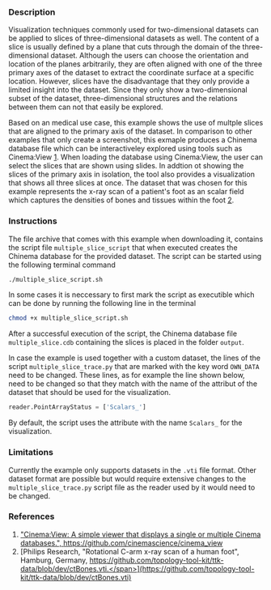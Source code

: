 ### Description ###
Visualization techniques commonly used for two-dimensional datasets can be applied to slices of three-dimensional datasets as well.
The content of a slice is usually defined by a plane that cuts through the domain of the three-dimensional dataset.
Although the users can choose the orientation and location of the planes arbitrarily, they are often aligned with one of the three primary axes of the dataset to extract the coordinate surface at a specific location.
However, slices have the disadvantage that they only provide a limited insight into the dataset.
Since they only show a two-dimensional subset of the dataset, three-dimensional structures and the relations between them can not that easily be explored.

Based on an medical use case, this example shows the use of multple slices that are aligned to the primary axis of the dataset.
In comparison to other examples that only create a screenshot, this exmaple produces a Chinema database file which can be interactiveley explored using tools such as Cinema:View [1](#reference_cinema_view).
When loading the database using Cinema:View, the user can select the slices that are shown using slides.
In addtion ot showing the slices of the primary axis in isolation, the tool also provides a visualization that shows all three slices at once.
The dataset that was chosen for this example represents the x-ray scan of a patient's foot as an scalar field which captures the densities of bones and tissues within the foot [2](#reference_dataset).

### Instructions ###
The file archive that comes with this example when downloading it, contains the script file `multiple_slice_script` that when executed creates the Chinema database for the provided dataset.
The script can be started using the following terminal command
```bash
./multiple_slice_script.sh
```
In some cases it is neccessary to first mark the script as executible which can be done by running the following line in the terminal
```bash
chmod +x multiple_slice_script.sh
```
After a successful execution of the script, the Chinema database file `multiple_slice.cdb` containing the slices is placed in the folder `output`. 

In case the example is used together with a custom dataset, the lines of the script `multiple_slice_trace.py` that are marked with the key word `OWN_DATA` need to be changed.
These lines, as for example the line shown below, need to be changed so that they match with the name of the attribut of the dataset that should be used for the visualization.
```python
reader.PointArrayStatus = ['Scalars_']
```
By default, the script uses the attribute with the name `Scalars_` for the visualization.

<!--One of the tools with which the resulting Chinema database can be shown is the tool Cinema:View which needs to be downloaded seperatly [1](#reference_cinema_view).
After downloading the Github repository as an zip-File, -->

### Limitations ###
Currently the example only supports datasets in the `.vti` file format.
Other dataset format are possible but would require extensive changes to the `multiple_slice_trace.py` script file as the reader used by it would need to be changed.

### References ###
1. [<span id="reference_cinema_view">"Cinema:View: A simple viewer that displays a single or multiple Cinema databases.", https://github.com/cinemascience/cinema_view</span>](https://github.com/cinemascience/cinema_view)
2. [<span id="reference_dataset">Philips Research, "Rotational C-arm x-ray scan of a human foot", Hamburg, Germany, https://github.com/topology-tool-kit/ttk-data/blob/dev/ctBones.vti.</span>](https://github.com/topology-tool-kit/ttk-data/blob/dev/ctBones.vti)
